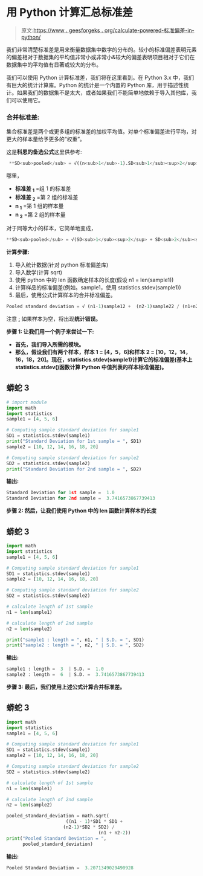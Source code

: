 # 用 Python 计算汇总标准差

> 原文:[https://www . geesforgeks . org/calculate-powered-标准偏差-in-python/](https://www.geeksforgeeks.org/calculate-pooled-standard-deviation-in-python/)

我们非常清楚标准差是用来衡量数据集中数字的分布的。较小的标准偏差表明元素的偏差相对于数据集的平均值非常小或非常小&较大的偏差表明项目相对于它们在数据集中的平均值有显著或较大的分布。

我们可以使用 Python 计算标准差，我们将在这里看到。在 Python 3.x 中，我们有巨大的统计计算库。Python 的统计是一个内置的 Python 库，用于描述性统计。如果我们的数据集不是太大，或者如果我们不能简单地依赖于导入其他库，我们可以使用它。

### **合并标准差:**

集合标准差是两个或更多组的标准差的加权平均值。对单个标准偏差进行平均，对更大的样本量给予更多的“权重”。

这是**科恩的备选公式**这里供参考:

```py
 **SD<sub>pooled</sub> = √((n<sub>1</sub>-1).SD<sub>1</sub><sup>2</sup> + (n<sub>2</sub>-1).SD<sub>2</sub><sup>2</sup>)/(n<sub>1</sub>+n<sub>2</sub>-2)**

```

哪里，

*   **标准差 <sub>1</sub>** =组 1 的标准差
*   **标准差 <sub>2</sub>** =第 2 组的标准差
*   **n <sub>1</sub>** =第 1 组的样本量
*   **n <sub>2</sub>** =第 2 组的样本量

对于同等大小的样本，它简单地变成，

```py
**SD<sub>pooled</sub> = √(SD<sub>1</sub><sup>2</sup> + SD<sub>2</sub><sup>2</sup>)/2**

```

**计算步骤:**

1.  导入统计数据(针对 python 标准偏差库)
2.  导入数学(计算 sqrt)
3.  使用 python 中的 len 函数确定样本的长度(假设 n1 = len(sample1))
4.  计算样品的标准偏差(例如。sample1，使用 statistics.stdev(sample1))
5.  最后，使用公式计算样本的合并标准偏差。

```py
Pooled standard deviation = √ (n1-1)sample12 +  (n2-1)sample22 / (n1+n2-2)
```

注意 <u>:</u> 如果样本为空，将出现**统计错误。**

****步骤 1:** 让我们用一个例子来尝试一下:**

*   **首先，我们导入所需的模块。**
*   **那么，假设我们有两个样本，样本 1 = [4，5，6]和样本 2 = [10，12，14，16，18，20]。现在，statistics.stdev(sample1)计算它的标准偏差(基本上 statistics.stdev()函数计算 Python 中值列表的样本标准偏差)。**

## **蟒蛇 3**

```py
# import module
import math
import statistics
sample1 = [4, 5, 6]

# Computing sample standard deviation for sample1
SD1 = statistics.stdev(sample1)      
print("Standard Deviation for 1st sample = ", SD1)
sample2 = [10, 12, 14, 16, 18, 20]

# Computing sample standard deviation for sample2
SD2 = statistics.stdev(sample2)  
print("Standard Deviation for 2nd sample = ", SD2)
```

****输出:****

```py
Standard Deviation for 1st sample =  1.0
Standard Deviation for 2nd sample =  3.7416573867739413
```

****步骤 2:** 然后，让我们使用 Python 中的 len 函数计算样本的长度**

## **蟒蛇 3**

```py
import math
import statistics
sample1 = [4, 5, 6]

# Computing sample standard deviation for sample1
SD1 = statistics.stdev(sample1)
sample2 = [10, 12, 14, 16, 18, 20]

# Computing sample standard deviation for sample2
SD2 = statistics.stdev(sample2)   

# calculate length of 1st sample
n1 = len(sample1)

# calculate length of 2nd sample
n2 = len(sample2)

print("sample1 : length = ", n1, " | S.D. = ", SD1)
print("sample2 : length = ", n2, " | S.D. = ", SD2)
```

****输出:****

```py
sample1 : length =  3  | S.D. =  1.0
sample2 : length =  6  | S.D. =  3.7416573867739413
```

****步骤 3:** 最后，我们使用上述公式计算合并标准差。**

## **蟒蛇 3**

```py
import math
import statistics
sample1 = [4, 5, 6]

# Computing sample standard deviation for sample1
SD1 = statistics.stdev(sample1)
sample2 = [10, 12, 14, 16, 18, 20]

# Computing sample standard deviation for sample2
SD2 = statistics.stdev(sample2)   

# calculate length of 1st sample
n1 = len(sample1)

# calculate length of 2nd sample
n2 = len(sample2)

pooled_standard_deviation = math.sqrt(
                      ((n1 - 1)*SD1 * SD1 +
                     (n2-1)*SD2 * SD2) / 
                                  (n1 + n2-2))
print("Pooled Standard Deviation = ",
      pooled_standard_deviation)
```

****输出:****

```py
Pooled Standard Deviation =  3.2071349029490928 
```